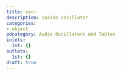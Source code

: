 ```yaml
---
title: osc~
description: cosine oscillator
categories:
- object
pdcategory: Audio Oscillators And Tables
inlets:
  1st: {}
outlets:
  1st: {}
draft: true
---
```


